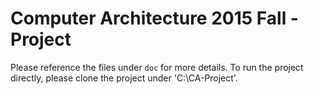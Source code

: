 # Computer Architecture 2015 Fall - Project
Please reference the files under `doc` for more details.
To run the project directly, please clone the project under 'C:\CA-Project'.

